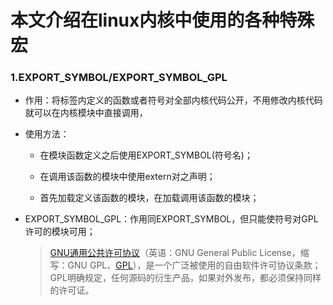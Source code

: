 # 本文介绍在linux内核中使用的各种特殊宏

### 1.EXPORT_SYMBOL/EXPORT_SYMBOL_GPL

- 作用：将标签内定义的函数或者符号对全部内核代码公开，不用修改内核代码就可以在内核模块中直接调用，

- 使用方法：

  - 在模块函数定义之后使用EXPORT_SYMBOL(符号名)；

  - 在调用该函数的模块中使用extern对之声明；

  - 首先加载定义该函数的模块，在加载调用该函数的模块；

- EXPORT_SYMBOL_GPL：作用同EXPORT_SYMBOL，但只能使符号对GPL许可的模块可用；

  > [GNU通用公共许可协议](https://baike.baidu.com/item/GNU%E9%80%9A%E7%94%A8%E5%85%AC%E5%85%B1%E8%AE%B8%E5%8F%AF%E5%8D%8F%E8%AE%AE/9610167)（英语：GNU General Public License，缩写：GNU GPL、[GPL](https://baike.baidu.com/item/GPL/2357903)），是一个广泛被使用的自由软件许可协议条款；GPL明确规定，任何源码的衍生产品，如果对外发布，都必须保持同样的许可证。


